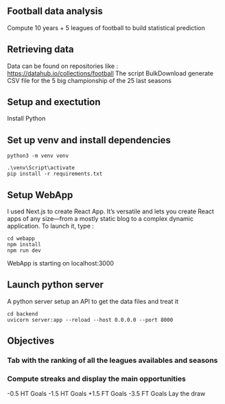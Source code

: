 ## Football data analysis

Compute 10 years + 5 leagues of football to build statistical prediction

## Retrieving data
Data can be found on repositories like : https://datahub.io/collections/football
The script BulkDownload generate CSV file for the 5 big championship of the 25 last seasons

## Setup and exectution

Install Python

## Set up venv and install dependencies

```shell
python3 -m venv venv
```

```shell
.\venv\Script\activate
pip install -r requirements.txt
```
## Setup WebApp
I used Next.js to create React App. It’s versatile and lets you create React apps of any size—from a mostly static blog to a complex dynamic application.
To launch it, type :
```shell
cd webapp
npm install
npm run dev
```
WebApp is starting on localhost:3000

## Launch python server
A python server setup an API to get the data files and treat it
```shell
cd backend
uvicorn server:app --reload --host 0.0.0.0 --port 8000
```
## Objectives 

### Tab with the ranking of all the leagues availables and seasons
### Compute streaks and display the main opportunities

-0.5 HT Goals
-1.5 HT Goals
+1.5 FT Goals
-3.5 FT Goals
Lay the draw
